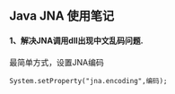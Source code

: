 ## Java JNA 使用笔记

#### 1、解决JNA调用dll出现中文乱码问题.

最简单方式，设置JNA编码
```
System.setProperty("jna.encoding",编码);
```

